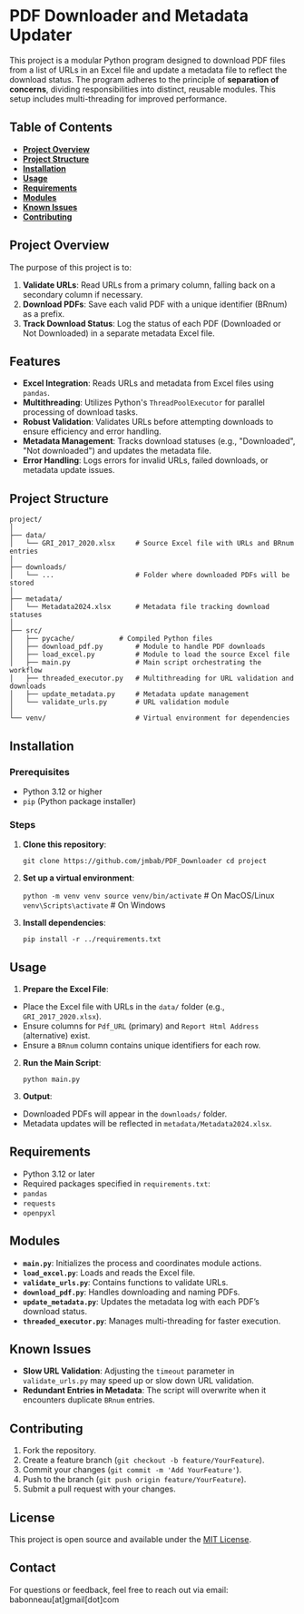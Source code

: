 # PDF Downloader and Metadata Updater

This project is a modular Python program designed to download PDF files from a list of URLs in an Excel file and update a metadata file to reflect the download status. The program adheres to the principle of **separation of concerns**, dividing responsibilities into distinct, reusable modules. This setup includes multi-threading for improved performance.

## Table of Contents
- **[Project Overview](#project-overview)**
- **[Project Structure](#project-structure)**
- **[Installation](#installation)**
- **[Usage](#usage)**
- **[Requirements](#requirements)**
- **[Modules](#modules)**
- **[Known Issues](#known-issues)**
- **[Contributing](#contributing)**

## Project Overview
The purpose of this project is to:
1. **Validate URLs**: Read URLs from a primary column, falling back on a secondary column if necessary.
2. **Download PDFs**: Save each valid PDF with a unique identifier (BRnum) as a prefix.
3. **Track Download Status**: Log the status of each PDF (Downloaded or Not Downloaded) in a separate metadata Excel file.

## Features
- **Excel Integration**: Reads URLs and metadata from Excel files using `pandas`.
- **Multithreading**: Utilizes Python's `ThreadPoolExecutor` for parallel processing of download tasks.
- **Robust Validation**: Validates URLs before attempting downloads to ensure efficiency and error handling.
- **Metadata Management**: Tracks download statuses (e.g., "Downloaded", "Not downloaded") and updates the metadata file.
- **Error Handling**: Logs errors for invalid URLs, failed downloads, or metadata update issues.

## Project Structure

```
project/
│
├── data/
│   └── GRI_2017_2020.xlsx     # Source Excel file with URLs and BRnum entries
│
├── downloads/
│   └── ...                    # Folder where downloaded PDFs will be stored
│
├── metadata/
│   └── Metadata2024.xlsx      # Metadata file tracking download statuses
│
├── src/
│   ├── pycache/	       # Compiled Python files
│   ├── download_pdf.py        # Module to handle PDF downloads
│   ├── load_excel.py          # Module to load the source Excel file
│   ├── main.py                # Main script orchestrating the workflow
│   ├── threaded_executor.py   # Multithreading for URL validation and downloads
│   ├── update_metadata.py     # Metadata update management
│   └── validate_urls.py       # URL validation module
│
└── venv/                      # Virtual environment for dependencies
```

## Installation


### Prerequisites
- Python 3.12 or higher
- `pip` (Python package installer)

### Steps
1. **Clone this repository**:

	```git clone https://github.com/jmbab/PDF_Downloader cd project```


2. **Set up a virtual environment**:

	```python -m venv venv source venv/bin/activate``` # On MacOS/Linux
	```venv\Scripts\activate``` # On Windows


3. **Install dependencies**:

	```pip install -r ../requirements.txt```


## Usage

1. **Prepare the Excel File**:
- Place the Excel file with URLs in the `data/` folder (e.g., `GRI_2017_2020.xlsx`).
- Ensure columns for `Pdf_URL` (primary) and `Report Html Address` (alternative) exist.
- Ensure a `BRnum` column contains unique identifiers for each row.

2. **Run the Main Script**:

	```python main.py```


3. **Output**:
- Downloaded PDFs will appear in the `downloads/` folder.
- Metadata updates will be reflected in `metadata/Metadata2024.xlsx`.

## Requirements
- Python 3.12 or later
- Required packages specified in `requirements.txt`:
- `pandas`
- `requests`
- `openpyxl`

## Modules

- **`main.py`**: Initializes the process and coordinates module actions.
- **`load_excel.py`**: Loads and reads the Excel file.
- **`validate_urls.py`**: Contains functions to validate URLs.
- **`download_pdf.py`**: Handles downloading and naming PDFs.
- **`update_metadata.py`**: Updates the metadata log with each PDF’s download status.
- **`threaded_executor.py`**: Manages multi-threading for faster execution.

## Known Issues

- **Slow URL Validation**: Adjusting the `timeout` parameter in `validate_urls.py` may speed up or slow down URL validation.
- **Redundant Entries in Metadata**: The script will overwrite when it encounters duplicate `BRnum` entries.

## Contributing
1. Fork the repository.
2. Create a feature branch (`git checkout -b feature/YourFeature`).
3. Commit your changes (`git commit -m 'Add YourFeature'`).
4. Push to the branch (`git push origin feature/YourFeature`).
5. Submit a pull request with your changes.

## License
This project is open source and available under the [MIT License](LICENSE).

## Contact
For questions or feedback, feel free to reach out via email: babonneau[at]gmail[dot]com

